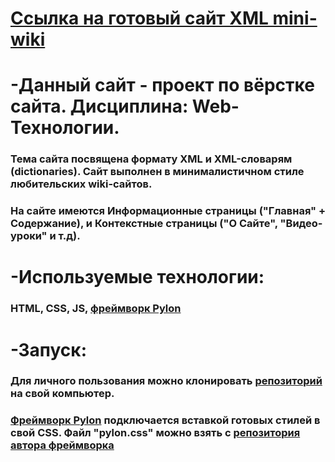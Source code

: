 # [Ссылка на готовый сайт XML mini-wiki](https://teji515.github.io/XML-mini-wiki/)
# -**Данный сайт - проект по вёрстке сайта. Дисциплина: Web-Технологии.**
### Тема сайта посвящена формату XML и XML-словарям (dictionaries). Сайт выполнен в минималистичном стиле любительских wiki-сайтов.
### На сайте имеются Информационные страницы ("Главная" + Содержание), и Контекстные страницы ("О Сайте", "Видео-уроки" и т.д).

# -**Используемые технологии**: 
### HTML, CSS, JS, [фреймворк Pylon](https://almonk.github.io/pylon/)

# -**Запуск**:
### Для личного пользования можно клонировать [репозиторий](https://github.com/teji515/XML-mini-wiki) на свой компьютер.
### [Фреймворк Pylon](https://almonk.github.io/pylon/) подключается вставкой готовых стилей в свой CSS. Файл "pylon.css" можно взять с [репозитория автора фреймворка](https://github.com/almonk/pylon)